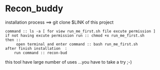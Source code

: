 # Recon_buddy

installation process ==>
    git clone $LINK of this project
    
    command :: ls -a [ for view run_me_first.sh file excute permission ]
    if not having excute permission run :: chmod +x run_me_first.sh
    then :: 
         open terminal and enter command :: bash run_me_first.sh
    after finish installation  :
        run command :: recon-bud




this tool have large number of uses ...you have to take a try ;-)
